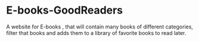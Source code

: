 # E-books-GoodReaders
A website for E-books , that will contain many books of different categories, filter that books and adds them to a library of favorite books to read later. 
